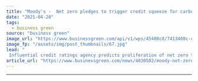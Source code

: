 ```yaml
---
title: "Moody's -  Net zero pledges to trigger credit squeeze for carbon intensive firms"
date: "2021-04-28"
tags: 
  - business green
source: "business green"
image_url: "https://www.businessgreen.com/api/v1/wps/45408c8/7413408c-cc6b-4f90-a319-67f3953bdc5b/2/smoking-chimney-pollution-185x114.jpg"
image_fp: "/assets/img/post_thumbnails/67.jpg"
lead: "
 Influential credit ratings agency predicts proliferation of net zero targets will increase credit risks and costs for carbon-intensive activities ..."
article_url: "https://www.businessgreen.com/news/4030502/moody-net-zero-pledges-trigger-credit-squeeze-carbon-intensive-firms"
---
```


---
